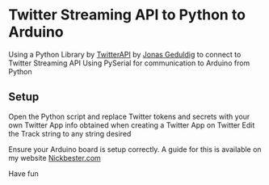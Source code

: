 # Twitter Streaming API to Python to Arduino
Using a Python Library by [TwitterAPI](https://github.com/geduldig/TwitterAPI) by [Jonas Geduldig](http://https://github.com/geduldig) to connect to Twitter Streaming API
Using PySerial for communication to Arduino from Python

## Setup
Open the Python script and replace Twitter tokens and secrets with your own Twitter App info obtained when creating a Twitter App on Twitter
Edit the Track string to any string desired

Ensure your Arduino board is setup correctly. A guide for this is available on my website [Nickbester.com](http://nickbester.com/send-commands-to-arduino-using-python-from-the-twitter-stream-api/)

Have fun
